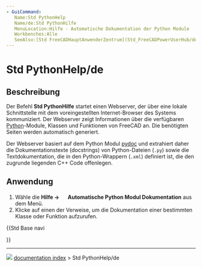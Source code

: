 ```yaml
---
- GuiCommand:
   Name:Std PythonHelp
   Name/de:Std PythonHilfe
   MenuLocation:Hilfe - Automatische Dokumentation der Python Module
   Workbenches:Alle
   SeeAlso:[Std FreeCADHauptAnwenderZentrum](Std_FreeCADPowerUserHub/de.md)
---
```


# Std PythonHelp/de

## Beschreibung

Der Befehl **Std PythonHilfe** startet einen Webserver, der über eine lokale Schnittstelle mit dem voreingestellten Internet-Browser des Systems kommuniziert. Der Webserver zeigt Informationen über die verfügbaren [Python](Python/de.md)-Module, Klassen und Funktionen von FreeCAD an. Die benötigten Seiten werden automatisch generiert.

Der Webserver basiert auf dem Python Modul [pydoc](https://docs.python.org/3.8/library/pydoc.html#module-pydoc) und extrahiert daher die Dokumentationstexte (docstrings) von Python-Dateien (`.py`) sowie die Textdokumentation, die in den Python-Wrappern (`.xml`) definiert ist, die den zugrunde liegenden C++ Code offenlegen.

## Anwendung

1.  Wähle die **Hilfe → <img src="images/Std_PythonHelp.svg" width=16px> Automatische Python Modul Dokumentation** aus dem Menü.
2.  Klicke auf einen der Verweise, um die Dokumentation einer bestimmten Klasse oder Funktion aufzurufen.





{{Std Base navi

}}



---
![](images/Button_right.svg) [documentation index](../README.md) > Std PythonHelp/de
